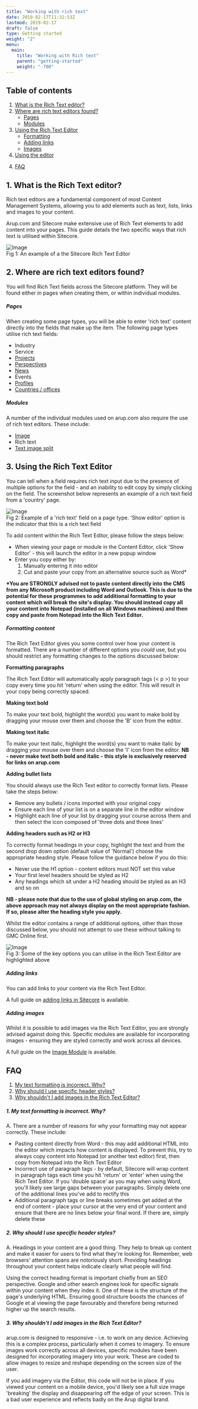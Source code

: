 ```yaml
---
title: "Working with rich text"
date: 2019-02-17T11:32:53Z
lastmod: 2019-02-17
draft: false
type: Getting started
weight: "2"
menu:
  main:
    title: "Working with Rich text"
    parent: "getting-started"
    weight: "-700"
---
```


<section class="container" id="">
	<div class="rich-text">
		<div class="reveal rich-text__content">
			<h2>Table of contents</h2>
		</div>
	</div>
</section>
<section class="container">
	<div class="menu_row">
		<div class="menu_section two">
			<ol class="header-list">
				<li>
					<a href="#what">What is the Rich Text editor?</a>
				</li>
				<li>
					<a href="#fields">Where are rich text editors found?</a>
					<ul class="sub-header-list">
						<li>
							<a href="#pages">Pages</a>
						</li>
						<li>
							<a href="#modules">Modules</a>
						</li>
					</ul>
				</li>
				<li>
					<a href="#using">Using the Rich Text Editor</a>
					<ul class="sub-header-list">
						<li>
							<a href="#formatting">Formatting</a>
						</li>
						<li>
							<a href="#links">Adding links</a>
						</li>
						<li>
							<a href="#images">Images</a>
						</li>
					</ul>
				</li>
				<li>
					<a href="#how">Using the editor</a>
				</li>
			</ol>
		</div>
		<div class="menu_section two">
			<ol class="header-list second" start="4">
				<li>
					<a href="#faq">FAQ</a>
				</li>
			</ol>
		</div>
	</div>
</section>
<section class="container" id="what">
	<div class="rich-text">
		<div class="reveal rich-text__content">
			<h2>1. What is the Rich Text editor?</h2>
			<p></p>
			<p>Rich text editors are a fundamental component of most Content Management Systems, allowing you to add elements such as text, lists, links and images to your content.</p>
			<p>Arup.com and Sitecore make extensive use of Rich Text elements to add content into your pages. This guide details the two specific ways that rich text is utilised within Sitecore.</p>
			<div class="training-image"><img alt="Image" class="mainImg" src="/images/rich-text/rich-text-example.jpg"></div>
			<div class="halfbleed__detail">
				Fig 1: An example of a the Sitecore Rich Text Editor
			</div>
		</div>
	</div>
</section>
<section class="container" id="how">
	<div class="rich-text">
		<div class="reveal rich-text__content">
			<h2>2. Where are rich text editors found?</h2>
			<p></p>
			<p>You will find Rich Text fields across the Sitecore platform. They will be found either in pages when creating them, or within individual modules.</p>
			<h5><a id="pages" name="pages"></a>Pages</h5>
			<p>When creating some page types, you will be able to enter 'rich text' content directly into the fields that make up the item. The following page types utilise rich text fields:</p>
			<ul>
				<li>Industry</li>
				<li>Service</li>
				<li>
					<a href="/creating-pages/creating-projects/">Projects</a>
				</li>
				<li>
					<a href="/creating-pages/creating-perspectives/">Perspectives</a>
				</li>
				<li>
					<a href="/creating-pages/creating-news/">News</a>
				</li>
				<li>Events</li>
				<li>
					<a href="/creating-pages/creating-profiles/">Profiles</a>
				</li>
				<li>
					<a href="/creating-pages/creating-offices/">Countries / offices</a>
				</li>
			</ul>
			<h5><a id="modules" name="modules">Modules</a></h5>
			<p>A number of the individual modules used on arup.com also require the use of rich text editors. These include:</p>
			<ul>
				<li>
					<a href="/creating-modules/images/">Image</a>
				</li>
				<li>Rich text</li>
				<li>
					<a href="/creating-modules/text-image-split/">Text image split</a>
				</li>
			</ul>
		</div>
	</div>
</section>
<section class="container" id="using">
	<div class="rich-text">
		<div class="reveal rich-text__content">
			<h2>3. Using the Rich Text Editor</h2>
			<p>You can tell when a field requires rich text input due to the presence of multiple options for the field - and an inability to edit copy by simply clicking on the field. The screenshot below represents an example of a rich text field from a 'country' page.</p>
			<div class="training-image"><img alt="Image" class="mainImg" src="/images/rich-text/rich-text-field.jpg"></div>
			<div class="halfbleed__detail">
				Fig 2: Example of a 'rich text' field on a page type. 'Show editor' option is the indicator that this is a rich text field
			</div>
			<p>To add content within the Rich Text Editor, please follow the steps below:</p>
			<ul>
				<li>When viewing your page or module in the Content Editor, click 'Show Editor' - this will launch the editor in a new popup window</li>
				<li>Enter you copy either by:
					<ol>
						<li>Manually entering it into editor</li>
						<li>Cut and paste your copy from an alternative source such as Word*</li>
					</ol>
				</li>
			</ul>
			<p><b>*You are STRONGLY advised not to paste content directly into the CMS from any Microsoft product including Word and Outlook. This is due to the potential for these programmes to add additional formatting to your content which will break the site's display. You should instead copy all your content into Notepad (installed on all Windows machines) and then copy and paste from Notepad into the Rich Text Editor.</b></p>
		</div>
	</div>
</section>
<section class="container" id="">
	<div class="rich-text">
		<div class="reveal rich-text__content">
			<h5><a id="formatting" name="formatting"></a>Formatting content</h5>
			<p>The Rich Text Editor gives you some control over how your content is formatted. There are a number of different options you <i>could</i> use, but you should restrict any formatting changes to the options discussed below:</p>
			<p><b>Formatting paragraphs</b></p>
			<p>The Rich Text Editor will automatically apply paragraph tags (&lt; p &gt;) to your copy every time you hit 'return' when using the editor. This will result in your copy being correctly spaced.</p>
			<p><b>Making text bold</b></p>
			<p>To make your text bold, highlight the word(s) you want to make bold by dragging your mouse over them and choose the 'B' icon from the editor.</p>
			<p><b>Making text italic</b></p>
			<p></p>
			<p>To make your text italic, highlight the word(s) you want to make italic by dragging your mouse over them and choose the 'I' icon from the editor. <b>NB - never make text both bold and italic - this style is exclusively reserved for links on arup.com</b></p>
			<p><b>Adding bullet lists</b></p>
			<p>You should always use the Rich Text editor to correctly format lists. Please take the steps below:</p>
			<ul>
				<li>Remove any bullets / icons imported with your original copy</li>
				<li>Ensure each line of your list is on a separate line in the editor window</li>
				<li>Highlight each line of your list by dragging your course across them and then select the icon composed of 'three dots and three lines'</li>
			</ul>
		</div>
	</div>
</section>
<section class="container" id="">
	<div class="rich-text">
		<div class="reveal rich-text__content">
			<p><b>Adding headers such as H2 or H3</b></p>
			<p>To correctly format headings in your copy, highlight the text and from the second drop down option (default value of 'Normal') choose the appropriate heading style. Please follow the guidance below if you do this:</p>
			<ul>
				<li>Never use the H1 option - content editors must NOT set this value</li>
				<li>Your first level headers should be styled as H2</li>
				<li>Any headings which sit under a H2 heading should be styled as an H3 and so on</li>
			</ul>
			<p><b>NB - please note that due to the use of global styling on arup.com, the above approach may not always display on the most appropriate fashion. If so, please alter the heading style you apply.</b></p>
			<p>Whilst the editor contains a range of additional options, other than those discussed below, you should not attempt to use these without talking to GMC Online first.</p>
			<div class="training-image"><img alt="Image" class="mainImg" src="/images/rich-text/rich-text-options.jpg"></div>
			<div class="halfbleed__detail">
				Fig 3: Some of the key options you can utilise in the Rich Text Editor are highlighted above
			</div>
			<h5><a id="links" name="links"></a>Adding links</h5>
			<p>You can add links to your content via the Rich Text Editor.</p>
			<p></p>
			<p>A full guide on <a href="links.html">adding links in Sitecore</a> is available.</p>
			<h5><a id="images" name="images"></a>Adding images</h5>
			<p>Whilst it is possible to add images via the Rich Text Editor, you are strongly advised against doing this. Specific modules are available for incorporating images - ensuring they are styled correctly and work across all devices.</p>
			<p>A full guide on the <a href="/creating-modules/images">Image Module</a> is available.</p>
		</div>
	</div>
</section>
<section class="container" id="faq">
	<div class="rich-text">
		<div class="reveal rich-text__content">
			<h2>FAQ</h2>
			<ol class="header-list">
				<li>
					<a href="#faq-why">My text formatting is incorrect. Why?</a>
				</li>
				<li>
					<a href="#faq-header">Why should I use specific header styles?</a>
				</li>
				<li>
					<a href="#faq-images">Why shouldn't I add images in the Rich Text Editor?</a>
				</li>
			</ol>
			<h5><a id="faq-why" name="faq-why"></a>1. My text formatting is incorrect. Why?</h5>
			<p>A. There are a number of reasons for why your formatting may not appear correctly. These include:</p>
			<ul>
				<li>Pasting content directly from Word - this may add additional HTML into the editor which impacts how content is displayed. To prevent this, try to always copy content into Notepad (or another text editor) first, then copy from Notepad into the Rich Text Editor</li>
				<li>Incorrect use of paragraph tags - by default, Sitecore will wrap content in paragraph tags each time you hit 'return' or 'enter' when using the Rich Text Editor. If you 'double space' as you may when using Word, you'll likely see large gaps between your paragraphs. Simply delete one of the additional lines you've add to rectify this</li>
				<li>Additional paragraph tags or line breaks sometimes get added at the end of content - place your cursor at the very end of your content and ensure that there are no lines below your final word. If there are, simply delete these</li>
			</ul>
		</div>
	</div>
</section>
<section class="container" id="">
	<div class="rich-text">
		<div class="reveal rich-text__content">
			<h5><a id="faq-header" name="faq-header"></a>2. Why should I use specific header styles?</h5>
			<p>A. Headings in your content are a good thing. They help to break up content and make it easier for users to find what they're looking for. Remember, web browsers' attention spans are notoriously short. Providing headings throughout your content helps indicate clearly what people will find.</p>
			<p>Using the correct heading format is important chiefly from an SEO perspective. Google and other search engines look for specific signals within your content when they index it. One of these is the structure of the page's underlying HTML. Ensuring good structure boosts the chances of Google et al viewing the page favourably and therefore being returned higher up the search results.</p>
			<p></p>
			<h5><a id="faq-images" name="faq-images"></a>3. Why shouldn't I add images in the Rich Text Editor?</h5>
			<p>arup.com is designed to responsive - i.e. to work on any device. Achieving this is a complex process, particularly when it comes to imagery. To ensure images work correctly across all devices, specific modules have been designed for incorporating imagery into your work. These are coded to allow images to resize and reshape depending on the screen size of the user.</p>
			<p>If you add imagery via the Editor, this code will not be in place. If you viewed your content on a mobile device, you'd likely see a full size image 'breaking' the display and disappearing off the edge of your screen. This is a bad user experience and reflects badly on the Arup digital brand.</p>
		</div>
	</div>
</section>